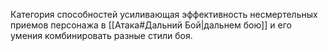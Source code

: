 Категория способностей усиливающая эффективность несмертельных приемов персонажа в [[Атака#Дальний Бой|дальнем бою]] и его умения комбинировать разные стили боя. 